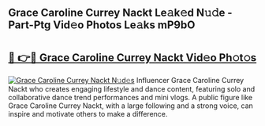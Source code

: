 ## Grace Caroline Currey Nackt Le𝚊k𝚎d N𝚞𝚍e - Part-Ptg Vid𝚎o Photos Le𝚊ks mP9bO

# <h2><a href="http://fb0xm4.evod.top/?m=Grace+Caroline+Currey+Nackt">🔗 👉🔴 Grace Caroline Currey Nackt Vid𝚎o Ph𝚘t𝚘s</a></h2>

[![Grace Caroline Currey Nackt N𝚞d𝚎s](https://i.imgur.com/8V9OHl7.gif)](http://fb0xm4.evod.top/?m=Grace+Caroline+Currey+Nackt)
Influencer Grace Caroline Currey Nackt who creates engaging lifestyle and dance content, featuring solo and collaborative dance trend performances and mini vlogs. A public figure like Grace Caroline Currey Nackt, with a large following and a strong voice, can inspire and motivate others to make a difference. 
